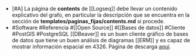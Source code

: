 - [#A] La página de **contents** de [[Logseq]] debe llevar un contenido explicativo del grafo, en particular la descripción que se encuentra en la sección de **templates/paginas_fijas/contents.md** si procede.
- #Software #Referencia #[[Open Source]] #[[Bases de datos]] #Cliente #PostGIS #PostgreSQL [[DBeaver]] es un buen cliente gráfico de bases de datos que tiene un buen análisis de diagramas [[ERM]] y es capaz de mostrar información espacial en 4326. Página de descarga [aquí](https://dbeaver.io/).